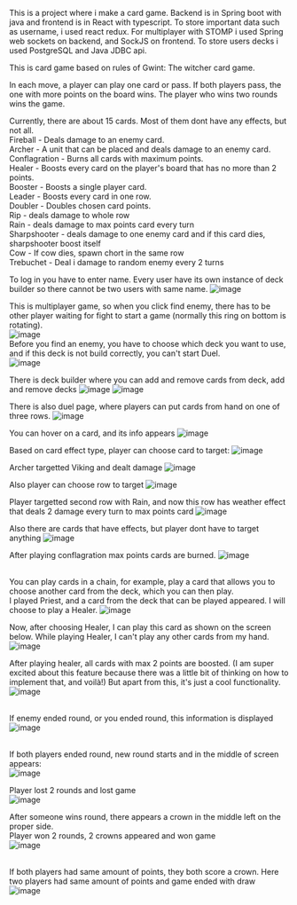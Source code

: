 This is a project where i make a card game. Backend is in Spring boot with java and frontend is in React with typescript. To store important
data such as username, i used react redux. For multiplayer with STOMP i used Spring web sockets on backend, and SockJS on frontend.
To store users decks i used PostgreSQL and Java JDBC api. 

This is card game based on rules of Gwint: The witcher card game.

In each move, a player can play one card or pass. If both players pass, the one with more points on the board wins. The player who wins two rounds wins the game. <br>

Currently, there are about 15 cards. Most of them dont have any effects, but not all. <br>
Fireball - Deals damage to an enemy card. <br>
Archer - A unit that can be placed and deals damage to an enemy card. <br>
Conflagration - Burns all cards with maximum points. <br>
Healer - Boosts every card on the player's board that has no more than 2 points. <br>
Booster - Boosts a single player card. <br>
Leader - Boosts every card in one row. <br>
Doubler - Doubles chosen card points. <br>
Rip - deals damage to whole row <br>
Rain - deals damage to max points card every turn <br>
Sharpshooter - deals damage to one enemy card and if this card dies, sharpshooter boost itself <br>
Cow - If cow dies, spawn chort in the same row <br>
Trebuchet - Deal i damage to random enemy every 2 turns<br>

To log in you have to enter name. Every user have its own instance of deck builder so there cannot be two users with same name.
![image](https://github.com/PiotrJagla/MyCardGame-MainProj/assets/76881722/b6a77471-4af0-4eed-ba58-181bf8404602)

This is multiplayer game, so when you click find enemy, there has to be other player waiting for fight to start a game (normally this ring on bottom is rotating).<br>
![image](https://github.com/PiotrJagla/MyCardGame-MainProj/assets/76881722/8be324bf-0f42-4e03-8533-e739ee734c1d)
<br>
Before you find an enemy, you have to choose which deck you want to use, and if this deck is not build correctly, you can't start Duel. <br>
![image](https://github.com/PiotrJagla/MyCardGame-MainProj/assets/76881722/0b5d2490-8119-4521-8f04-c64df069d3e7)







There is deck builder where you can add and remove cards from deck, add and remove decks
![image](https://github.com/PiotrJagla/MyCardGame-MainProj/assets/76881722/22f248e0-6f04-4352-b968-d5e81ca16d69)
![image](https://github.com/PiotrJagla/MyCardGame-MainProj/assets/76881722/48e4ff12-c46f-4f3a-a547-95da6b5f17be)



There is also duel page, where players can put cards from hand on one of three rows. 
![image](https://github.com/PiotrJagla/MyCardGame-MainProj/assets/76881722/b46f20cb-7e46-474f-a1f5-0a9d7fd4630c)

You can hover on a card, and its info appears
![image](https://github.com/PiotrJagla/MyCardGame-MainProj/assets/76881722/bf536ce4-d785-4c71-860c-0928bfd9a04e)







Based on card effect type, player can choose card to target:
![image](https://github.com/PiotrJagla/MyCardGame-MainProj/assets/76881722/ccfdffcf-7347-4f91-ab18-ce1c70ebf782)




Archer targetted Viking and dealt damage
![image](https://github.com/PiotrJagla/MyCardGame-MainProj/assets/76881722/58b0701e-3aaa-4d88-931c-a7dfc4e46446)





Also player can choose row to target
![image](https://github.com/PiotrJagla/MyCardGame-MainProj/assets/76881722/10aaa394-0881-4110-83cf-db5a54ed801f)




Player targetted second row with Rain, and now this row has weather effect that deals 2 damage every turn to max points card
![image](https://github.com/PiotrJagla/MyCardGame-MainProj/assets/76881722/4e38f21c-b346-4b15-8bdf-aca78b29476c)





Also there are cards that have effects, but player dont have to target anything
![image](https://github.com/PiotrJagla/MyCardGame-MainProj/assets/76881722/6b848339-a429-4f34-ae45-8780dcdde814)





After playing conflagration max points cards are burned.
![image](https://github.com/PiotrJagla/MyCardGame-MainProj/assets/76881722/ebe344cd-59e2-4417-8115-890f86d2ef1f)



<br>You can play cards in a chain, for example, play a card that allows you to choose another card from the deck, which you can then play.<br>
I played Priest, and a card from the deck that can be played appeared. I will choose to play a Healer.
![image](https://github.com/PiotrJagla/MyCardGame-MainProj/assets/76881722/c0779dd1-cc99-47a2-8dc0-899f784035ea)

Now, after choosing Healer, I can play this card as shown on the screen below. While playing Healer, I can't play any other cards from my hand.
![image](https://github.com/PiotrJagla/MyCardGame-MainProj/assets/76881722/cacf4088-e240-44e0-abf4-dbdde1c2ff2d)

After playing healer, all cards with max 2 points are boosted. (I am super excited about this feature because there was a little bit of thinking on how to implement that, and voilà!) But apart from this, it's just a cool functionality.
![image](https://github.com/PiotrJagla/MyCardGame-MainProj/assets/76881722/715b30dd-d62f-4776-8c7c-ea060c3dacf1)




<br> If enemy ended round, or you ended round, this information is displayed <br>
![image](https://github.com/PiotrJagla/MyCardGame-MainProj/assets/76881722/07aa64bb-7977-48c1-a3dc-d660f992bceb)

<br> If both players ended round, new round starts and in the middle of screen appears: <br>
![image](https://github.com/PiotrJagla/MyCardGame-MainProj/assets/76881722/0ca0c2f2-2e6a-4a02-a091-58bdd28e2120)



Player lost 2 rounds and lost game <br>
![image](https://github.com/PiotrJagla/MyCardGame-MainProj/assets/76881722/bbdc089a-5e84-48ac-a5fb-400f65c81e92)


After someone wins round, there appears a crown in the middle left on the proper side. <br>
Player won 2 rounds, 2 crowns appeared and won game <br>
![image](https://github.com/PiotrJagla/MyCardGame-MainProj/assets/76881722/4b5ef239-0584-4ee7-8958-9456e663d57e)


<br>If both players had same amount of points, they both score a crown. Here two players had same amount of points and game ended with draw<br>
![image](https://github.com/PiotrJagla/MyCardGame-MainProj/assets/76881722/3ceeddc5-9664-4f9c-a8ca-89237f3a8e98)













